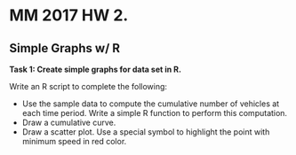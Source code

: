 # MM 2017 HW 2.

## Simple Graphs w/ R


__Task 1: Create simple graphs for data set in R.__

Write an R script to complete the following: 

- Use the sample data to compute the cumulative number of vehicles at each time period. Write a simple R function to perform this computation.
- Draw a cumulative curve.
- Draw a scatter plot. Use a special symbol to highlight the point with minimum speed in red color. 

